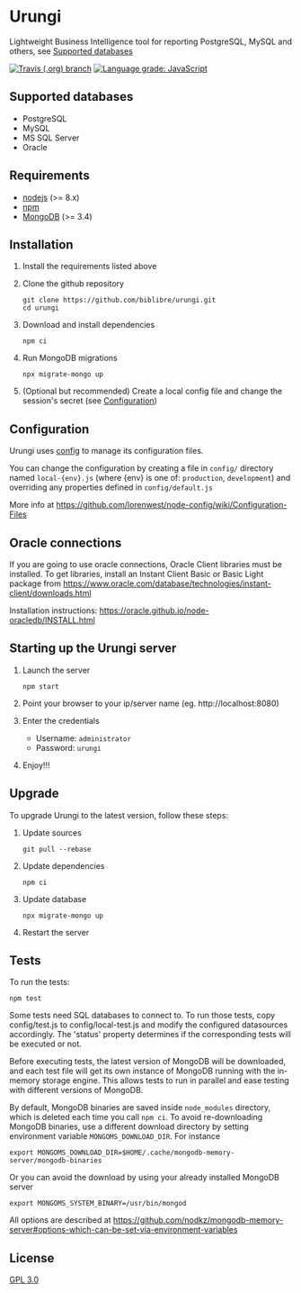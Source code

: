 # Urungi

Lightweight Business Intelligence tool for reporting PostgreSQL, MySQL
and others, see [Supported databases](#supported-databases)

[![Travis (.org) branch](https://img.shields.io/travis/biblibre/urungi/master.svg)](https://travis-ci.org/biblibre/urungi)
[![Language grade: JavaScript](https://img.shields.io/lgtm/grade/javascript/g/biblibre/urungi.svg?logo=lgtm&logoWidth=18)](https://lgtm.com/projects/g/biblibre/urungi/context:javascript)

## Supported databases

- PostgreSQL
- MySQL
- MS SQL Server
- Oracle


## Requirements

- [nodejs](https://nodejs.org) (>= 8.x)
- [npm](https://www.npmjs.com)
- [MongoDB](https://www.mongodb.org) (>= 3.4)


## Installation

1. Install the requirements listed above
2. Clone the github repository

    ```
    git clone https://github.com/biblibre/urungi.git
    cd urungi
    ```

3. Download and install dependencies

    ```
    npm ci
    ```

4. Run MongoDB migrations

    ```
    npx migrate-mongo up
    ```

5. (Optional but recommended) Create a local config file and change the
   session's secret (see [Configuration](#configuration))

## Configuration

Urungi uses [config](https://www.npmjs.com/package/config) to manage its
configuration files.

You can change the configuration by creating a file in `config/` directory named
`local-{env}.js` (where {env} is one of: `production`, `development`) and
overriding any properties defined in `config/default.js`

More info at https://github.com/lorenwest/node-config/wiki/Configuration-Files


## Oracle connections

If you are going to use oracle connections, Oracle Client libraries must be
installed. To get libraries, install an Instant Client Basic or Basic Light
package from
https://www.oracle.com/database/technologies/instant-client/downloads.html

Installation instructions: https://oracle.github.io/node-oracledb/INSTALL.html


## Starting up the Urungi server

1. Launch the server

    ```
    npm start
    ```

2. Point your browser to your ip/server name (eg. http://localhost:8080)
3. Enter the credentials

    - Username: `administrator`
    - Password: `urungi`

4. Enjoy!!!


## Upgrade

To upgrade Urungi to the latest version, follow these steps:

1. Update sources

    ```
    git pull --rebase
    ```

2. Update dependencies

    ```
    npm ci
    ```

3. Update database

    ```
    npx migrate-mongo up
    ```

4. Restart the server


## Tests

To run the tests:

    npm test

Some tests need SQL databases to connect to. To run those tests, copy
config/test.js to config/local-test.js and modify the configured datasources
accordingly. The 'status' property determines if the corresponding tests will
be executed or not.

Before executing tests, the latest version of MongoDB will be downloaded, and
each test file will get its own instance of MongoDB running with the in-memory
storage engine. This allows tests to run in parallel and ease testing with
different versions of MongoDB.

By default, MongoDB binaries are saved inside `node_modules` directory, which
is deleted each time you call `npm ci`. To avoid re-downloading MongoDB
binaries, use a different download directory by setting environment variable
`MONGOMS_DOWNLOAD_DIR`. For instance

    export MONGOMS_DOWNLOAD_DIR=$HOME/.cache/mongodb-memory-server/mongodb-binaries

Or you can avoid the download by using your already installed MongoDB server

    export MONGOMS_SYSTEM_BINARY=/usr/bin/mongod

All options are described at https://github.com/nodkz/mongodb-memory-server#options-which-can-be-set-via-environment-variables

## License

[GPL 3.0](https://opensource.org/licenses/GPL-3.0)
